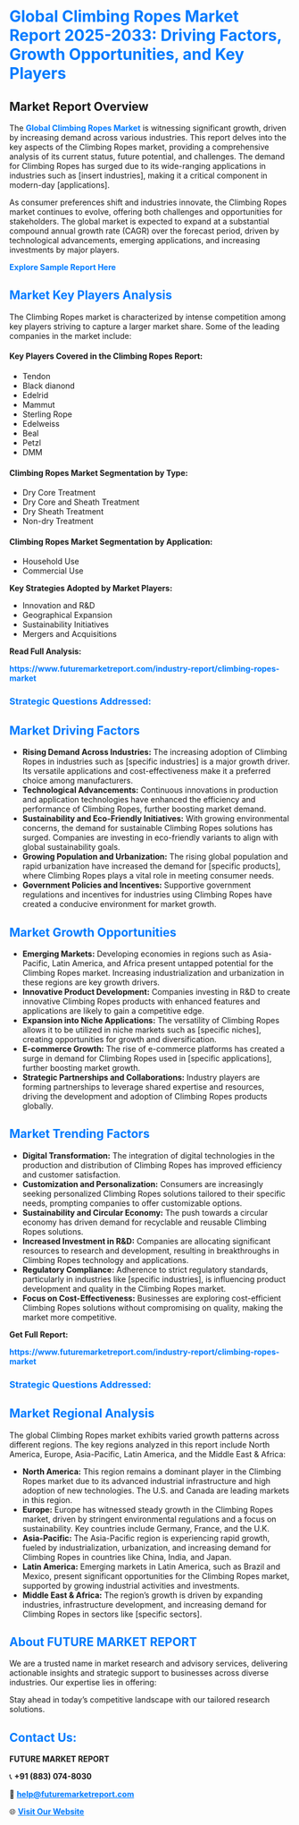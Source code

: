 <h1 style="color: #007BFF;">Global Climbing Ropes Market Report 2025-2033: Driving Factors, Growth Opportunities, and Key Players</h1>

<section id="overview">
<h2>Market Report Overview</h2>
<p>The <a href="https://www.futuremarketreport.com/industry-report/climbing-ropes-market" style="color: #007BFF; text-decoration: none;"><strong>Global Climbing Ropes Market</strong></a> is witnessing significant growth, driven by increasing demand across various industries. This report delves into the key aspects of the Climbing Ropes market, providing a comprehensive analysis of its current status, future potential, and challenges. The demand for Climbing Ropes has surged due to its wide-ranging applications in industries such as [insert industries], making it a critical component in modern-day [applications].</p>
<p>As consumer preferences shift and industries innovate, the Climbing Ropes market continues to evolve, offering both challenges and opportunities for stakeholders. The global market is expected to expand at a substantial compound annual growth rate (CAGR) over the forecast period, driven by technological advancements, emerging applications, and increasing investments by major players.</p>
</section>

<section id="overview">
<p><a href="https://www.futuremarketreport.com/request-sample/reportId=103628" style="color: #007BFF; text-decoration: none;"><strong>Explore Sample Report Here</strong></a></p>
</section>

<section id="key-players">
<h2 style="color: #007BFF;">Market Key Players Analysis</h2>
<p>The Climbing Ropes market is characterized by intense competition among key players striving to capture a larger market share. Some of the leading companies in the market include:</p>
<h4>Key Players Covered in the Climbing Ropes Report:</h4>
<ul><li>Tendon</li><li>Black dianond</li><li>Edelrid</li><li>Mammut</li><li>Sterling Rope</li><li>Edelweiss</li><li>Beal</li><li>Petzl</li><li>DMM</li></ul>
<h4>Climbing Ropes Market Segmentation by Type:</h4>
<ul><li>Dry Core Treatment</li><li>Dry Core and Sheath Treatment</li><li>Dry Sheath Treatment</li><li>Non-dry Treatment</li></ul>

<h4>Climbing Ropes Market Segmentation by Application:</h4>
<ul><li>Household Use</li><li>Commercial Use</li></ul>
<p><strong>Key Strategies Adopted by Market Players:</strong></p>
<ul>
<li>Innovation and R&D</li>
<li>Geographical Expansion</li>
<li>Sustainability Initiatives</li>
<li>Mergers and Acquisitions</li>
</ul>
</section>

<section>
<p><strong>Read Full Analysis: </strong></p><a href="https://www.futuremarketreport.com/industry-report/climbing-ropes-market" style="color: #007BFF; text-decoration: none;"><strong>https://www.futuremarketreport.com/industry-report/climbing-ropes-market</strong></a>
<h3 style="color: #007BFF;">Strategic Questions Addressed:</h3>
</section>

<section id="driving-factors">
<h2 style="color: #007BFF;">Market Driving Factors</h2>
<ul>
<li><strong>Rising Demand Across Industries:</strong> The increasing adoption of Climbing Ropes in industries such as [specific industries] is a major growth driver. Its versatile applications and cost-effectiveness make it a preferred choice among manufacturers.</li>
<li><strong>Technological Advancements:</strong> Continuous innovations in production and application technologies have enhanced the efficiency and performance of Climbing Ropes, further boosting market demand.</li>
<li><strong>Sustainability and Eco-Friendly Initiatives:</strong> With growing environmental concerns, the demand for sustainable Climbing Ropes solutions has surged. Companies are investing in eco-friendly variants to align with global sustainability goals.</li>
<li><strong>Growing Population and Urbanization:</strong> The rising global population and rapid urbanization have increased the demand for [specific products], where Climbing Ropes plays a vital role in meeting consumer needs.</li>
<li><strong>Government Policies and Incentives:</strong> Supportive government regulations and incentives for industries using Climbing Ropes have created a conducive environment for market growth.</li>
</ul>
</section>

<section id="growth-opportunities">
<h2 style="color: #007BFF;">Market Growth Opportunities</h2>
<ul>
<li><strong>Emerging Markets:</strong> Developing economies in regions such as Asia-Pacific, Latin America, and Africa present untapped potential for the Climbing Ropes market. Increasing industrialization and urbanization in these regions are key growth drivers.</li>
<li><strong>Innovative Product Development:</strong> Companies investing in R&D to create innovative Climbing Ropes products with enhanced features and applications are likely to gain a competitive edge.</li>
<li><strong>Expansion into Niche Applications:</strong> The versatility of Climbing Ropes allows it to be utilized in niche markets such as [specific niches], creating opportunities for growth and diversification.</li>
<li><strong>E-commerce Growth:</strong> The rise of e-commerce platforms has created a surge in demand for Climbing Ropes used in [specific applications], further boosting market growth.</li>
<li><strong>Strategic Partnerships and Collaborations:</strong> Industry players are forming partnerships to leverage shared expertise and resources, driving the development and adoption of Climbing Ropes products globally.</li>
</ul>
</section>

<section id="trending-factors">
<h2 style="color: #007BFF;">Market Trending Factors</h2>
<ul>
<li><strong>Digital Transformation:</strong> The integration of digital technologies in the production and distribution of Climbing Ropes has improved efficiency and customer satisfaction.</li>
<li><strong>Customization and Personalization:</strong> Consumers are increasingly seeking personalized Climbing Ropes solutions tailored to their specific needs, prompting companies to offer customizable options.</li>
<li><strong>Sustainability and Circular Economy:</strong> The push towards a circular economy has driven demand for recyclable and reusable Climbing Ropes solutions.</li>
<li><strong>Increased Investment in R&D:</strong> Companies are allocating significant resources to research and development, resulting in breakthroughs in Climbing Ropes technology and applications.</li>
<li><strong>Regulatory Compliance:</strong> Adherence to strict regulatory standards, particularly in industries like [specific industries], is influencing product development and quality in the Climbing Ropes market.</li>
<li><strong>Focus on Cost-Effectiveness:</strong> Businesses are exploring cost-efficient Climbing Ropes solutions without compromising on quality, making the market more competitive.</li>
</ul>
</section>

<section>
<p><strong>Get Full Report: </strong></p><a href="https://www.futuremarketreport.com/industry-report/climbing-ropes-market" style="color: #007BFF; text-decoration: none;"><strong>https://www.futuremarketreport.com/industry-report/climbing-ropes-market</strong></a>
<h3 style="color: #007BFF;">Strategic Questions Addressed:</h3>
</section>


<section id="regional-analysis">
<h2 style="color: #007BFF;">Market Regional Analysis</h2>
<p>The global Climbing Ropes market exhibits varied growth patterns across different regions. The key regions analyzed in this report include North America, Europe, Asia-Pacific, Latin America, and the Middle East & Africa:</p>
<ul>
<li><strong>North America:</strong> This region remains a dominant player in the Climbing Ropes market due to its advanced industrial infrastructure and high adoption of new technologies. The U.S. and Canada are leading markets in this region.</li>
<li><strong>Europe:</strong> Europe has witnessed steady growth in the Climbing Ropes market, driven by stringent environmental regulations and a focus on sustainability. Key countries include Germany, France, and the U.K.</li>
<li><strong>Asia-Pacific:</strong> The Asia-Pacific region is experiencing rapid growth, fueled by industrialization, urbanization, and increasing demand for Climbing Ropes in countries like China, India, and Japan.</li>
<li><strong>Latin America:</strong> Emerging markets in Latin America, such as Brazil and Mexico, present significant opportunities for the Climbing Ropes market, supported by growing industrial activities and investments.</li>
<li><strong>Middle East & Africa:</strong> The region’s growth is driven by expanding industries, infrastructure development, and increasing demand for Climbing Ropes in sectors like [specific sectors].</li>
</ul>
</section>

<footer>
<h2 style="color: #007BFF;">About FUTURE MARKET REPORT</h2>
<p>We are a trusted name in market research and advisory services, delivering actionable insights and strategic support to businesses across diverse industries. Our expertise lies in offering:</p>

<p>Stay ahead in today’s competitive landscape with our tailored research solutions.</p>

<h2 style="color: #007BFF;">Contact Us:</h2>
<p><strong>FUTURE MARKET REPORT</strong></p>
<p>📞 <strong>+91 (883) 074-8030</strong></p>
<p>📧 <strong><a href="mailto:help@futuremarketreport.com" style="color: #007BFF;">help@futuremarketreport.com</a></strong></p>
<p>🌐 <strong><a href="https://www.futuremarketreport.com/" style="color: #007BFF;">Visit Our Website</a></strong></p>
</footer>